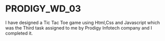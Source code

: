 # PRODIGY_WD_03
I have designed a Tic Tac Toe game using Html,Css and Javascript which was the Third task assigned to me by Prodigy Infotech company and I completed it.
